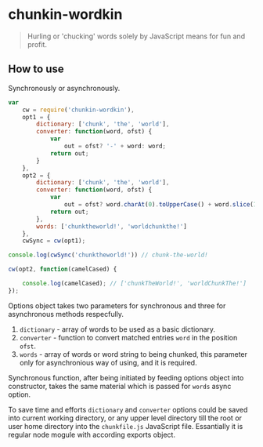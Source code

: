 # chunkin-wordkin

>Hurling or 'chucking' words solely by JavaScript means for fun and profit.

## How to use

Synchronously or asynchronously.

```javascript
var
    cw = require('chunkin-wordkin'),
    opt1 = {
        dictionary: ['chunk', 'the', 'world'],
        converter: function(word, ofst) {
            var
                out = ofst? '-' + word: word;
            return out;
        }
    },
    opt2 = {
        dictionary: ['chunk', 'the', 'world'],
        converter: function(word, ofst) {
            var
                out = ofst? word.charAt(0).toUpperCase() + word.slice(1): word;
            return out;
        },
        words: ['chunktheworld!', 'worldchunkthe!']
    },
    cwSync = cw(opt1);

console.log(cwSync('chunktheworld!')) // chunk-the-world!

cw(opt2, function(camelCased) {

    console.log(camelCased); // ['chunkTheWorld!', 'worldChunkThe!']
});
```

Options object takes two parameters for synchronous and three for asynchronous methods respecfully.

1. `dictionary` - array of words to be used as a basic dictionary.
2. `converter` - function to convert matched entries `word` in the position `ofst`.
3. `words` - array of words or word string to being chunked, this parameter only for asynchronious way of using, and it is required.

Synchronous function, after being initiated by feeding options object into constructor, takes the same material which is passed for `words` async option.

To save time and efforts `dictionary` and `converter` options could be saved into current working directory, or any upper level directory till the root or user home directory into the `chunkfile.js` JavaScript file. Essantially it is regular node mogule with according exports object.
